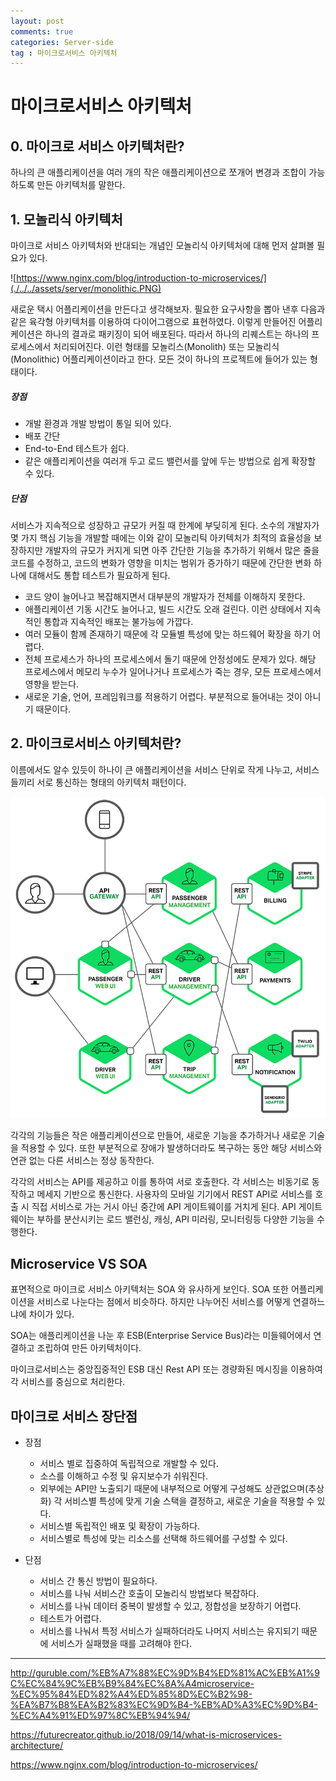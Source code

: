```yaml
---
layout: post
comments: true
categories: Server-side
tag : 마이크로서비스 아키텍처
---
```




# 마이크로서비스 아키텍처

## 0. 마이크로 서비스 아키텍처란?

하나의 큰 애플리케이션을 여러 개의 작은 애플리케이션으로 쪼개어 변경과 조합이 가능하도록 만든 아키텍처를 말한다. 



## 1. 모놀리식 아키텍처

마이크로 서비스 아키텍처와 반대되는 개념인 모놀리식 아키텍처에 대해 먼저 살펴볼 필요가 있다.

![https://www.nginx.com/blog/introduction-to-microservices/](./../../assets/server/monolithic.PNG)

새로운 택시 어플리케이션을 만든다고 생각해보자. 필요한 요구사항을 뽑아 낸후 다음과 같은 육각형 아키텍처를 이용하여 다이어그램으로 표현하였다.  이렇게 만들어진 어플리케이션은 하나의 결과로 패키징이 되어 배포된다.  따라서 하나의 리퀘스트는 하나의 프로세스에서 처리되어진다. 이런 형태를 모놀리스(Monolith) 또는 모놀리식(Monolithic) 어플리케이션이라고 한다. 모든 것이 하나의 프로젝트에 들어가 있는 형태이다.

##### 장점

- 개발 환경과 개발 방법이 통일 되어 있다.
- 배포 간단
- End-to-End 테스트가 쉽다.
- 같은 애플리케이션을 여러개 두고 로드 밸런서를 앞에 두는 방법으로 쉽게 확장할 수 있다.



##### 단점

서비스가 지속적으로 성장하고 규모가 커질 때 한계에 부딪히게 된다. 소수의 개발자가 몇 가지 핵심 기능을 개발할 때에는 이와 같이 모놀리틱 아키텍처가 최적의 효율성을 보장하지만 개발자의 규모가 커지게 되면 아주 간단한 기능을 추가하기 위해서 많은 줄을 코드를 수정하고, 코드의 변화가 영향을 미치는 범위가 증가하기 때문에 간단한 변화 하나에 대해서도 통합 테스트가 필요하게 된다.

- 코드 양이 늘어나고 복잡해지면서 대부분의 개발자가 전체를 이해하지 못한다.
- 애플리케이션 기동 시간도 늘어나고, 빌드 시간도 오래 걸린다. 이런 상태에서 지속적인 통합과 지속적인 배포는 불가능에 가깝다.
- 여러 모듈이 함께 존재하기 때문에 각 모듈별 특성에 맞는 하드웨어 확장을 하기 어렵다.
- 전체 프로세스가 하나의 프로세스에서 돌기 때문에 안정성에도 문제가 있다. 해당 프로세스에서 메모리 누수가 일어나거나 프로세스가 죽는 경우, 모든 프로세스에서 영향을 받는다.
- 새로운 기술, 언어, 프레임워크를 적용하기 어렵다. 부분적으로 들어내는 것이 아니기 때문이다. 



## 2. 마이크로서비스 아키텍처란?

이름에서도 알수 있듯이 하나이 큰 애플리케이션을 서비스 단위로 작게 나누고, 서비스들끼리 서로 통신하는 형태의 아키텍처 패턴이다. 

![](./../../assets/server/microservice.png)

각각의 기능들은 작은 애플리케이션으로 만들어, 새로운 기능을 추가하거나 새로운 기술을 적용할 수 있다. 또한 부분적으로 장애가 발생하더라도 복구하는 동안 해당 서비스와 연관 없는 다른 서비스는 정상 동작한다.

각각의 서비스는 API를 제공하고 이를 통하여 서로 호출한다. 각 서비스는 비동기로 동작하고 메세지 기반으로 통신한다. 사용자의 모바일 기기에서 REST API로 서비스를 호출 시 직접 서비스로 가는 거시 아닌 중간에 API 게이트웨이를 거치게 된다. API 게이트웨이는 부하를 분산시키는 로드 밸런싱, 캐싱, API 미러링, 모니터링등 다양한 기능을 수행한다.



## Microservice VS SOA

표면적으로 마이크로 서비스 아키텍처는 SOA 와 유사하게 보인다. SOA 또한 어플리케이션을 서비스로 나눈다는 점에서 비슷하다. 하지만 나누어진 서비스를 어떻게 연결하느냐에 차이가 있다.

SOA는 애플리케이션을 나눈 후 ESB(Enterprise Service Bus)라는 미들웨어에서 연결하고 조립하여 만든 아키텍처이다. 

마이크로서비스는 중앙집중적인 ESB 대신 Rest API 또는 경량화된 메시징을 이용하여 각 서비스를 중심으로 처리한다.



## 마이크로 서비스 장단점

- 장점

  - 서비스 별로 집중하여 독립적으로 개발할 수 있다.
  - 소스를 이해하고 수정 및 유지보수가 쉬워진다.
  - 외부에는 API만 노출되기 때문에 내부적으로 어떻게 구성해도 상관없으며(추상화) 각 서비스별 특성에 맞게 기술 스택을 결정하고, 새로운 기술을 적용할 수 있다.
  - 서비스별 독립적인 배포 및 확장이 가능하다.
  - 서비스별로 특성에 맞는 리소스를 선택해 하드웨어를 구성할 수 있다.

- 단점

  - 서비스 간 통신 방법이 필요하다.
  - 서비스를 나눠 서비스간 호출이 모놀리식 방법보다 복잡하다.
  - 서비스를 나눠 데이터 중복이 발생할 수 있고, 정합성을 보장하기 어렵다.
  - 테스트가 어렵다.
  - 서비스를 나눠서 특정 서비스가 실패하더라도 나머지 서비스는 유지되기 때문에 서비스가 실패했을 때를 고려해야 한다.

  

---

<http://guruble.com/%EB%A7%88%EC%9D%B4%ED%81%AC%EB%A1%9C%EC%84%9C%EB%B9%84%EC%8A%A4microservice-%EC%95%84%ED%82%A4%ED%85%8D%EC%B2%98-%EA%B7%B8%EA%B2%83%EC%9D%B4-%EB%AD%A3%EC%9D%B4-%EC%A4%91%ED%97%8C%EB%94%94/>

<https://futurecreator.github.io/2018/09/14/what-is-microservices-architecture/>

https://www.nginx.com/blog/introduction-to-microservices/